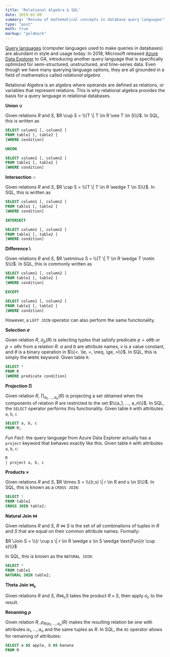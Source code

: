 ```yaml
---
title: 'Relational Algebra & SQL'
date: 2019-02-09
summary: "Review of mathematical concepts in database query languages"
type: "post"
math: true
markup: "goldmark"
---
```


[Query languages](https://github.com/AnanthaRajuCprojects/List-of-programming-language-lists/blob/master/Query%20language.md) (computer languages used to make queries in databases) are abundant in style and usage today. In 2018, Microsoft released [Azure Data Explorer](https://azure.microsoft.com/en-us/services/data-explorer/) to GA, introducing another query language that is specifically optimized for semi-structured, unstructured, and time-series data. Even though we have many querying language options,  they are all grounded in a field of mathematics called _relational algebra_.

Relational Algebra is an algebra where operands are defined as relations, or variables that represent relations. This is why relational algebra provides the basis for a query language in relational databases.

**Union $\cup$**

Given relations $R$ and $S$, $R \cup S = \\{T \| T \in R \vee T \in S\\}$. In SQL, this is written as

```sql
SELECT column1 [, column2 ]
FROM table1 [, table2 ]
[WHERE condition]

UNION

SELECT column1 [, column2 ]
FROM table1 [, table2 ]
[WHERE condition]
```

**Intersection $\cap$**

Given relations $R$ and $S$, $R \cap S = \\{T \| T \in R \wedge T \in S\\}$. In SQL, this is written as

```sql
SELECT column1 [, column2 ]
FROM table1 [, table2 ]
[WHERE condition]

INTERSECT

SELECT column1 [, column2 ]
FROM table1 [, table2 ]
[WHERE condition]
```

**Difference $\setminus$**

Given relations $R$ and $S$, $R \setminus S = \\{T \| T \in R \wedge T \notin S\\}$. In SQL, this is commonly written as

```sql
SELECT column1 [, column2 ]
FROM table1 [, table2 ]
[WHERE condition]

EXCEPT

SELECT column1 [, column2 ]
FROM table1 [, table2 ]
[WHERE condition]
```

However, a `LEFT JOIN` operator can also perform the same functionality.

**Selection $\sigma$**

Given relation $R$, $\sigma_{p}(R)$ is selecting typles that satisfy predicate $p = a \theta b$ or $p = a \theta v$ from a relation $R$. $a$ and $b$ are attribute names, $v$ is a value constant, and $\theta$ is a binary operation in $\\{<. \le, =, \neq, \ge, >\\}$. In SQL, this is simply the `WHERE` keyword. Given table `R`:

```sql
SELECT *
FROM R
[WHERE predicate condition]
```

**Projection $\prod$**

Given relation $R$, $\prod_{a_1, ..., a_n}(R)$ is projecting a set obtained when the components of relation $R$ are restricted to the set $\\{a_1, ..., a_n\\}$. In SQL, the `SELECT` operator performs this functionality. Given table `R` with attributes `a`, `b`, `c`

```sql
SELECT a, b, c
FROM R;
```

_Fun Fact_: the query language from Azure Data Explorer actually has a `project` keyword that behaves exactly like this. Given table `R` with attributes `a`, `b`, `c`:

```sql
R
| project a, b, c
```

**Products $\times$**

Given relations $R$ and $S$, $R \times S = \\{(r,s) \| r \in R and s \in S\\}$. In SQL, this is known as a `CROSS JOIN`:

```sql
SELECT * 
FROM table1 
CROSS JOIN table2;
```

**Natural Join $\Join$**

Given relations $R$ and $S$, $R \Join S$ is the set of all combinations of tuples in $R$ and $S$ that are equal on their common attribute names. Formally:

$R \Join S = \\{r \cup s \| r \in R \wedge s \in S \wedge \text{Fun}(r \cup s)\\}$

In SQL, this is known as the `NATURAL JOIN`:

```sql
SELECT * 
FROM table1 
NATURAL JOIN table2;
```

**Theta Join $\Join_{c}$**

Given relations $R$ and $S$, $R \Join_c S$ takes the product $R \times S$, then apply $\sigma_c$ to the result.

**Renaming $\rho$**

Given relation $R$, $\rho_{R(a_1, ..., a_n}(R)$ makes the resulting relation be one with attributes $a_1, ..., a_n$ and the same tuples as $R$. In SQL, the `AS` operator allows for remaining of attributes:

```sql
SELECT a AS apple, b AS banana
FROM R
```
